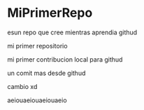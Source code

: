 # MiPrimerRepo
esun repo que cree mientras aprendia githud

mi primer repositorio

mi primer contribucion local para githud

un comit mas desde githud

cambio xd

aeiouaeiouaeiouaeio
